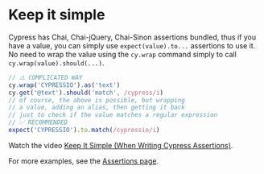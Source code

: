 # Keep it simple

<!-- fiddle Keep it simple -->

Cypress has Chai, Chai-jQuery, Chai-Sinon assertions bundled, thus if you have a value, you can simply use `expect(value).to...` assertions to use it. No need to wrap the value using the `cy.wrap` command simply to call `cy.wrap(value).should(...)`.

```js
// ⚠️ COMPLICATED WAY
cy.wrap('CYPRESSIO').as('text')
cy.get('@text').should('match', /cypress/i)
// of course, the above is possible, but wrapping
// a value, adding an alias, then getting it back
// just to check if the value matches a regular expression
// ✅ RECOMMENDED
expect('CYPRESSIO').to.match(/cypressio/i)
```

Watch the video [Keep It Simple (When Writing Cypress Assertions)](https://youtu.be/MGl7IAwLTlo).

For more examples, see the [Assertions page](./../commands/assertions.md).

<!-- fiddle-end -->
